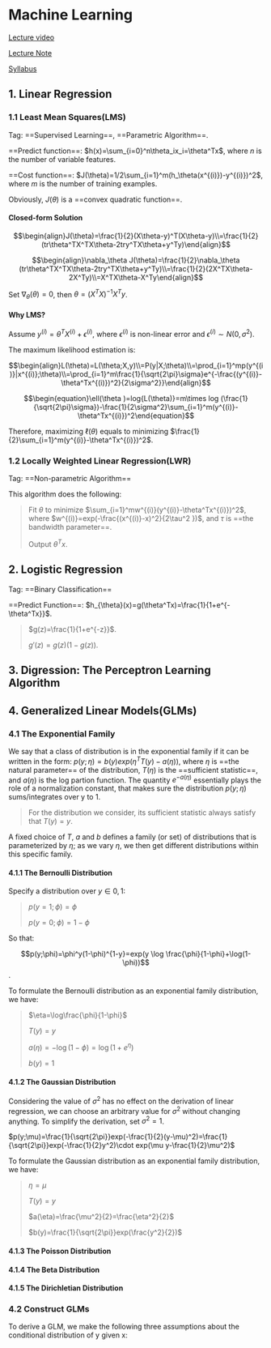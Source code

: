 # Machine Learning

[Lecture video](http://open.163.com/special/opencourse/machinelearning.html)

[Lecture Note](https://onenote-shadow-dataset.oss-cn-beijing.aliyuncs.com/Course/CS229%20Lecture%20Notes.pdf)

[Syllabus](http://cs229.stanford.edu/syllabus.html)

## 1. Linear Regression

### 1.1 Least Mean Squares(LMS)

Tag: ==Supervised Learning==, ==Parametric Algorithm==.

==Predict function==: $h(x)=\sum_{i=0}^n\theta_ix_i=\theta^Tx$, where $n$ is the number of variable features.

==Cost function==: $J(\theta)=1/2\sum_{i=1}^m(h_\theta(x^{(i)})-y^{(i)})^2$, where $m$ is the number of training examples.

Obviously, $J(\theta )$ is a ==convex quadratic function==.

#### Closed-form Solution

$$\begin{align}J(\theta)=\frac{1}{2}(X\theta-y)^T(X\theta-y)\\=\frac{1}{2}(tr\theta^TX^TX\theta-2try^TX\theta+y^Ty)\end{align}$$

$$\begin{align}\nabla_\theta J(\theta)=\frac{1}{2}\nabla_\theta (tr\theta^TX^TX\theta-2try^TX\theta+y^Ty)\\=\frac{1}{2}(2X^TX\theta-2X^Ty)\\=X^TX\theta-X^Ty\end{align}$$

Set $\nabla_\theta (\theta)=0$, then $\theta=(X^TX)^{-1}X^Ty$.

#### Why LMS?

Assume $y^{(i)}=\theta^TX^{(i)}+\epsilon^{(i)}$, where $\epsilon^{(i)}$ is non-linear error and $\epsilon^{(i)}\sim N(0,\sigma^2)$.

The maximum likelihood estimation is:

 $$\begin{align}L(\theta)=L(\theta;X,y)\\=P(y|X;\theta)\\=\prod_{i=1}^mp(y^{(i)}|x^{(i)};\theta)\\=\prod_{i=1}^m\frac{1}{\sqrt{2\pi}\sigma}e^{-\frac{(y^{(i)}-\theta^Tx^{(i)})^2}{2\sigma^2}}\end{align}$$

$$\begin{equation}\ell(\theta )=log{L(\theta)}=m\times log (\frac{1}{\sqrt{2\pi}\sigma})-\frac{1}{2\sigma^2}\sum_{i=1}^m(y^{(i)}-\theta^Tx^{(i)})^2\end{equation}$$

Therefore, maximizing $\ell(\theta)$ equals to minimizing $\frac{1}{2}\sum_{i=1}^m(y^{(i)}-\theta^Tx^{(i)})^2$.

### 1.2 Locally Weighted Linear Regression(LWR)

Tag: ==Non-parametric Algorithm==

This algorithm does the following:

> Fit $\theta$ to minimize $\sum_{i=1}^mw^{(i)}(y^{(i)}-\theta^Tx^{(i)})^2$, where $w^{(i)}=exp(-\frac{(x^{(i)}-x)^2}{2\tau^2 })$, and $\tau$ is ==the bandwidth parameter==.
>
> Output $\theta^Tx$.

## 2. Logistic Regression

Tag: ==Binary Classification==

==Predict Function==: $h_{\theta}(x)=g(\theta^Tx)=\frac{1}{1+e^{-\theta^Tx}}$.

> $g(z)=\frac{1}{1+e^{-z}}$.
>
> $g'(z)=g(z)(1-g(z))$.

## 3. Digression: The Perceptron Learning Algorithm

## 4. Generalized Linear Models(GLMs)

### 4.1 The Exponential Family

We say that a class of distribution is  in the exponential family if it can be written in the form: $p(y;\eta)=b(y)exp(\eta^TT(y)-a(\eta))$, where $\eta$ is  ==the natural parameter==  of the distribution, $T(\eta)$ is the ==sufficient statistic==, and $a(\eta)$ is the log partion function. The quantity $e^{-a(\eta)}$ essentially plays the role of a normalization constant, that makes sure the distribution $p(y;\eta)$ sums/integrates over y to 1.

> For the distribution we consider, its sufficient statistic always satisfy that $T(y)=y$.

A fixed choice of $T$, $a$ and $b$ defines a family (or set) of distributions that is parameterized by $\eta$; as we vary $\eta$, we then get different distributions within this specific family.

#### 4.1.1 The Bernoulli Distribution

Specify a distribution over $y\in{0,1}$:

> $p(y=1;\phi)=\phi$
>
> $p(y=0;\phi)=1-\phi$

So that:

$$p(y;\phi)=\phi^y(1-\phi)^{1-y}=exp(y \log \frac{\phi}{1-\phi}+\log(1-\phi))$$.

To formulate the Bernoulli distribution as an exponential family distribution, we have:

> $\eta=\log\frac{\phi}{1-\phi}$
>
> $T(y)=y$
>
> $a(\eta)=-\log(1-\phi)=\log(1+e^\eta)$
>
> $b(y)=1$

#### 4.1.2 The Gaussian Distribution

Considering the value of $\sigma^2$ has no effect on the derivation of linear regression, we can choose an arbitrary value for $\sigma^2$ without changing anything. To simplify the derivation, set $\sigma^2=1$.

$p(y;\mu)=\frac{1}{\sqrt{2\pi}}exp(-\frac{1}{2}(y-\mu)^2)=\frac{1}{\sqrt{2\pi}}exp(-\frac{1}{2}y^2)\cdot exp(\mu y-\frac{1}{2}\mu^2)$

To formulate the Gaussian distribution as an exponential family distribution, we have:

> $\eta=\mu$
>
> $T(y)=y$
>
> $a(\eta)=\frac{\mu^2}{2}=\frac{\eta^2}{2}$
>
> $b(y)=\frac{1}{\sqrt{2\pi}}exp(\frac{y^2}{2})$

#### 4.1.3 The Poisson Distribution

#### 4.1.4 The Beta Distribution

#### 4.1.5 The Dirichletian Distribution

### 4.2 Construct GLMs

To derive a GLM, we make the following three assumptions about the conditional distribution of y given x: